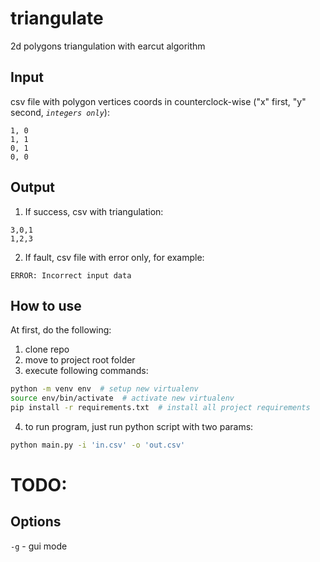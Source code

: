 # triangulate
2d polygons triangulation with earcut algorithm

## Input

csv file with polygon vertices coords in counterclock-wise ("x" first, "y" second, *`integers only`*):
```csv
1, 0
1, 1
0, 1
0, 0
```

## Output

 1. If success, csv with triangulation:

 ```csv
3,0,1
1,2,3
 ```

 2. If fault, csv file with error only, for example:
 ```csv
 ERROR: Incorrect input data
 ```

## How to use

At first, do the following:
1. clone repo
2. move to project root folder
3. execute following commands:
```bash
python -m venv env  # setup new virtualenv
source env/bin/activate  # activate new virtualenv
pip install -r requirements.txt  # install all project requirements
```

4. to run program, just run python script with two params:

```bash
python main.py -i 'in.csv' -o 'out.csv'
```


# TODO:
## Options

`-g` - gui mode
